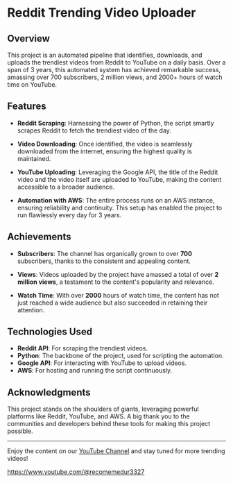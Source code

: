 # Reddit Trending Video Uploader

## Overview
This project is an automated pipeline that identifies, downloads, and uploads the trendiest videos from Reddit to YouTube on a daily basis. Over a span of 3 years, this automated system has achieved remarkable success, amassing over 700 subscribers, 2 million views, and 2000+ hours of watch time on YouTube.

## Features

- **Reddit Scraping**: Harnessing the power of Python, the script smartly scrapes Reddit to fetch the trendiest video of the day.
  
- **Video Downloading**: Once identified, the video is seamlessly downloaded from the internet, ensuring the highest quality is maintained.

- **YouTube Uploading**: Leveraging the Google API, the title of the Reddit video and the video itself are uploaded to YouTube, making the content accessible to a broader audience.

- **Automation with AWS**: The entire process runs on an AWS instance, ensuring reliability and continuity. This setup has enabled the project to run flawlessly every day for 3 years.

## Achievements

- **Subscribers**: The channel has organically grown to over **700** subscribers, thanks to the consistent and appealing content.

- **Views**: Videos uploaded by the project have amassed a total of over **2 million views**, a testament to the content's popularity and relevance.

- **Watch Time**: With over **2000** hours of watch time, the content has not just reached a wide audience but also succeeded in retaining their attention.

## Technologies Used

- **Reddit API**: For scraping the trendiest videos.
- **Python**: The backbone of the project, used for scripting the automation.
- **Google API**: For interacting with YouTube to upload videos.
- **AWS**: For hosting and running the script continuously.

## Acknowledgments

This project stands on the shoulders of giants, leveraging powerful platforms like Reddit, YouTube, and AWS. A big thank you to the communities and developers behind these tools for making this project possible.

---

Enjoy the content on our [YouTube Channel](#https://www.youtube.com/@recomemedur3327) and stay tuned for more trending videos!

https://www.youtube.com/@recomemedur3327

